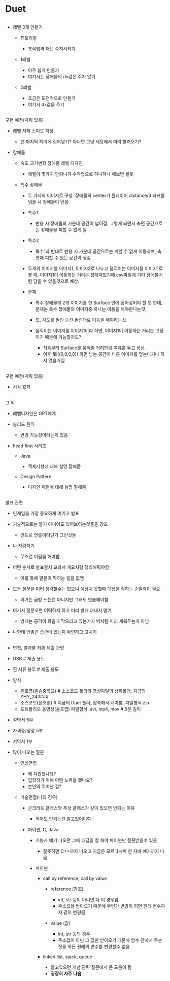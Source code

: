 ﻿# Duet


##

* 레벨 3개 만들기
    * 튜토리얼
        * 조작법과 패턴 숙지시키기
    
    * 1레벨
        * 아주 쉽게 만들기
        * 여기서는 장애물의 dx값은 주지 않기

    * 2레벨
        * 조금은 도전적으로 만들기
        * 여기서 dx값을 주기
        


##

구현 예정(계획 있음)

* 레벨 자체 스피드 지정
    * 맨 마지막 헤더에 집어넣기? 아니면 그냥 세팅에서 미리 불러오기?

* 장애물

    * 속도,크기변화 장애물 레벨 디자인
        * 레벨이 몇가지 안되니까 수작업으로 하나하나 해보면 될듯


    * 특수 장애물
        * 두 가지의 이미지로 구성. 장애물의 center가 플레이어 distance/3 좌표를 넘을 시 장애물이 반응

        * 특수1
            * 반응 시 장애물의 가운데 공간이 넓어짐. 그렇게 되면서 측면 공간으로는 장애물을 피할 수 없게 됨

        * 특수2
            * 특수1과 반대로 반응 시 가운데 공간으로는 피할 수 없게 이동하며, 측면에 피할 수 있는 공간이 생김

        * 두개의 이미지를 이미지1, 이미지2로 나누고 움직이는 이미지를 이미지1로 볼 때,
            이미지1이 이동하는 거리는 정해져있기에 csv파일에 기타 장애물처럼 담을 수 있을것으로 예상.

        * 문제
            * 특수 장애물의 2개 이미지를 한 Surface 안에 집어넣어야 할 듯 한데, 문제는 특수 장애물의 이미지중 하나는 이동을 해야한다는것.
            * 또, 각도를 돌린 순간 돌린대로 이동을 해야하는것.

            * 움직이는 이미지를 이미지1이라 하면, 이미지1이 이동하는 거리는 고정이기 때문에 가능할지도?
                * 처음부터 Surface를 움직일 거리만큼 여유를 두고 생성.
                * 이후 fill((0,0,0,0)) 하면 남는 공간이 다른 이미지를 덮는다거나 하지 않을거임



##

구현 예정(계획 없음)

* 시각 효과

##

그 외


* 레벨디자인은 GPT에게

* 솔리드 원칙
    * 변경 가능성이라는게 있음

* head first 시리즈
    * Java
        * 객체지향에 대해 설명 잘해줌

    * Design Pattern
        * 디자인 패턴에 대해 설명 잘해줌


##

발표 관련

* 인게임을 가장 중요하게 여기고 발표

* 기술적으로는 별거 아니어도 있어보이는것들을 강조
    * 인트로 연출이라던가 그런것들

* 나 자랑하기
    * 무조건 어필을 해야함

* 어떤 순서로 발표할지 교과서 개요처럼 정리해둬야함
    * 이를 통해 말문이 막히는 일을 없앰

* 모든 질문을 미리 생각할수는 없으니 예상치 못할때 대답을 잘하는 순발력이 필요
    * 이거는 금방 느는건 아니지만 그래도 연습해야함

* 여기서 질문오면 어떡하지 하고 미리 방패 꺼내지 말기
    * 방패는 공격이 왔을때 막으라고 있는거지 벽처럼 미리 세워두는게 아님

* 나한테 안좋은 습관이 있는지 확인하고 고치기


##

* 면접, 결과물 최종 제출 관련

* USB # 제출 용도
* 흰 서류 봉투 # 제출 용도

* 양식
    * 윤호엽(윤슬중학교) # 소스코드 폴더와 영상파일의 상위폴더. 지금의 YHY_24####
    * 소스코드(윤호엽) # 지금의 Duet 폴더, 압축해서 내야함. 파일형식:zip
    * 포트폴리오 동영상(윤호엽) 파일형식: avi, mp4, mov # 5분 길이

* 설명서 5부
* 자격증/상장 5부
* 서약서 1부

* 많이 나오는 질문
    * 인성면접
        * 왜 지원했나요?
        * 입학하기 위해 어떤 노력을 했나요?
        * 본인의 뛰어난 점?
    
    * 기술면접(나의 경우)
        * 콘크리트 클래스와 추상 클래스가 같이 있으면 안되는 이유
            * 적어도 안되는건 알고있어야함

        * 파이썬, C, Java
            * 기능사 얘기 나오면 그때 대답을 잘 해야 파이썬만 질문받을수 있음
                * 잘못하면 C++까지 나오고 지금은 모르다시피 한 자바 얘기까지 나옴

            * 파이썬
                * call by reference, call by value
                    * reference (참조)
                        * int, str 등이 아니면 다 이 경우임.
                        * 주소값을 받아오기 때문에 무언가 변경이 되면 원래 변수까지 같이 변경됨

                    * value (값)
                        * int, str 등의 경우
                        * 주소값이 아닌 그 값만 받아오기 때문에 함수 안에서 무슨짓을 하든 원래의 변수를 변경할수 없음

                * linked list, stack, queue
                    * 알고있으면 개념 관련 질문에서 큰 도움이 됨
                    * **굉장히 자주 나옴**